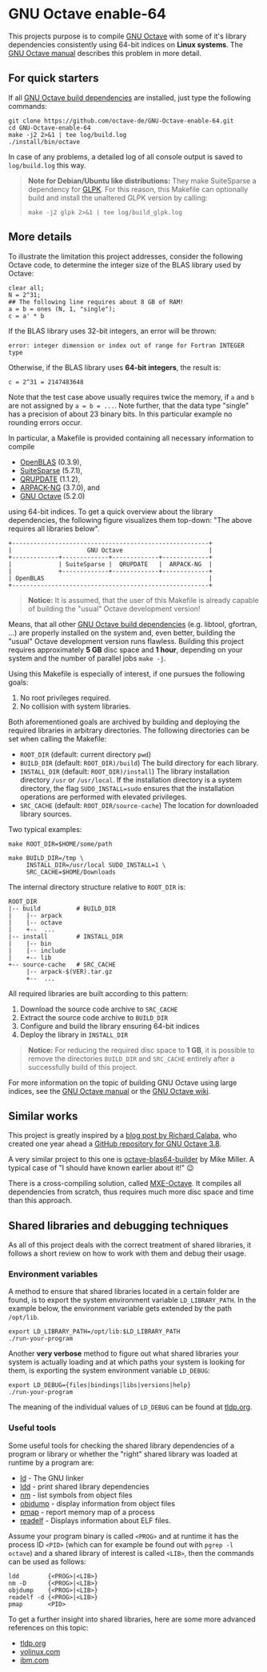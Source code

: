 # GNU Octave enable-64

This projects purpose is to compile [GNU Octave][1] with some of it's library
dependencies consistently using 64-bit indices on **Linux systems**.  The
[GNU Octave manual][3] describes this problem in more detail.


## For quick starters

If all [GNU Octave build dependencies][2] are installed, just type the
following commands:

    git clone https://github.com/octave-de/GNU-Octave-enable-64.git
    cd GNU-Octave-enable-64
    make -j2 2>&1 | tee log/build.log
    ./install/bin/octave

In case of any problems, a detailed log of all console output is saved to
`log/build.log` this way.

> **Note for Debian/Ubuntu like distributions:**  They make SuiteSparse a
> dependency for [GLPK](https://www.gnu.org/software/glpk/).  For this reason,
> this Makefile can optionally build and install the unaltered GLPK version by
> calling:
>
>     make -j2 glpk 2>&1 | tee log/build_glpk.log

## More details

To illustrate the limitation this project addresses, consider the following
Octave code, to determine the integer size of the BLAS library used by Octave:

    clear all;
    N = 2^31;
    ## The following line requires about 8 GB of RAM!
    a = b = ones (N, 1, "single");
    c = a' * b

If the BLAS library uses 32-bit integers, an error will be thrown:

    error: integer dimension or index out of range for Fortran INTEGER type

Otherwise, if the BLAS library uses **64-bit integers**, the result is:

    c = 2^31 = 2147483648

Note that the test case above usually requires twice the memory, if `a` and `b`
are not assigned by `a = b = ...`.  Note further, that the data type "single"
has a precision of about 23 binary bits.  In this particular example no
rounding errors occur.

In particular, a Makefile is provided containing all necessary information to
compile

- [OpenBLAS](http://www.openblas.net) (0.3.9),
- [SuiteSparse](http://faculty.cse.tamu.edu/davis/suitesparse.html) (5.7.1),
- [QRUPDATE](https://sourceforge.net/projects/qrupdate/) (1.1.2),
- [ARPACK-NG](https://github.com/opencollab/arpack-ng) (3.7.0), and
- [GNU Octave][1] (5.2.0)

using 64-bit indices.  To get a quick overview about the library dependencies,
the following figure visualizes them top-down:  "The above requires all
libraries below".

    +-------------------------------------------------------+
    |                     GNU Octave                        |
    +-------------+-------------+-------------+-------------+
    |             | SuiteSparse |  QRUPDATE   |  ARPACK-NG  |
    |             +-------------+-------------+-------------+
    | OpenBLAS                                              |
    +-------------------------------------------------------+

> **Notice:** It is assumed, that the user of this Makefile is already
> capable of building the "usual" Octave development version!

Means, that all other [GNU Octave build dependencies][2] (e.g. libtool,
gfortran, ...) are properly installed on the system and, even better,
building the "usual" Octave development version runs flawless.  Building
this project requires approximately **5 GB** disc space and **1 hour**,
depending on your system and the number of parallel jobs `make -j`.

Using this Makefile is especially of interest, if one pursues the following
goals:

1. No root privileges required.
2. No collision with system libraries.

Both aforementioned goals are archived by building and deploying the required
libraries in arbitrary directories.  The following directories can be set when
calling the Makefile:

- `ROOT_DIR`    (default: current directory `pwd`)
- `BUILD_DIR`   (default: `ROOT_DIR)/build`)
  The build directory for each library.
- `INSTALL_DIR` (default: `ROOT_DIR)/install`)
  The library installation directory  `/usr` or `/usr/local`.
  If the installation directory is a system directory, the flag
  `SUDO_INSTALL=sudo` ensures that the installation operations are performed
  with elevated privileges.
- `SRC_CACHE`   (default: `ROOT_DIR/source-cache`)
  The location for downloaded library sources.

Two typical examples:

    make ROOT_DIR=$HOME/some/path

    make BUILD_DIR=/tmp \
         INSTALL_DIR=/usr/local SUDO_INSTALL=1 \
         SRC_CACHE=$HOME/Downloads

The internal directory structure relative to `ROOT_DIR` is:

    ROOT_DIR
    |-- build          # BUILD_DIR
    |    |-- arpack
    |    |-- octave
    |    +--  ...
    |-- install        # INSTALL_DIR
    |    |-- bin
    |    |-- include
    |    +-- lib
    +-- source-cache   # SRC_CACHE
         |-- arpack-$(VER).tar.gz
         +--  ...

All required libraries are built according to this pattern:

1. Download the source code archive to `SRC_CACHE`
2. Extract the source code archive to `BUILD_DIR`
3. Configure and build the library ensuring 64-bit indices
4. Deploy the library in `INSTALL_DIR`

> **Notice:** For reducing the required disc space to **1 GB**, it is
> possible to remove the directories `BUILD_DIR` and `SRC_CACHE` entirely
> after a successfully build of this project.

For more information on the topic of building GNU Octave using large indices,
see the [GNU Octave manual][3] or the [GNU Octave wiki][4].


## Similar works

This project is greatly inspired by a [blog post by Richard Calaba][7],
who created one year ahead a [GitHub repository for GNU Octave 3.8][8].

A very similar project to this one is [octave-blas64-builder][9] by
Mike Miller.  A typical case of "I should have known earlier about it!"
:wink:

There is a cross-compiling solution, called
[MXE-Octave](https://wiki.octave.org/MXE).  It compiles all dependencies from
scratch, thus requires much more disc space and time than this approach.


## Shared libraries and debugging techniques

As all of this project deals with the correct treatment of shared libraries,
it follows a short review on how to work with them and debug their usage.


### Environment variables

A method to ensure that shared libraries located in a certain folder are found,
is to export the system environment variable `LD_LIBRARY_PATH`.  In the
example below, the environment variable gets extended by the path `/opt/lib`.

    export LD_LIBRARY_PATH=/opt/lib:$LD_LIBRARY_PATH
    ./run-your-program

Another **very verbose** method to figure out what shared libraries your
system is actually loading and at which paths your system is looking for them,
is exporting the system environment variable `LD_DEBUG`:

    export LD_DEBUG={files|bindings|libs|versions|help}
    ./run-your-program

The meaning of the individual values of `LD_DEBUG` can be found at
[tldp.org][6].


### Useful tools

Some useful tools for checking the shared library dependencies of a program or
library or whether the "right" shared library was loaded at runtime by a
program are:

- [ld](http://linux.die.net/man/1/ld) - The GNU linker
- [ldd](http://linux.die.net/man/1/ldd) - print shared library dependencies
- [nm](http://linux.die.net/man/1/nm) - list symbols from object files
- [objdump](http://linux.die.net/man/1/objdump) - display information from
  object files
- [pmap](http://linux.die.net/man/1/pmap) - report memory map of a process
- [readelf](http://linux.die.net/man/1/readelf) - Displays information about
  ELF files.

Assume your program binary is called `<PROG>` and at runtime it has the process
ID `<PID>` (which can for example be found out with `pgrep -l octave`) and a
shared library of interest is called `<LIB>`, then the commands can be used as
follows:

    ldd        {<PROG>|<LIB>}
    nm -D      {<PROG>|<LIB>}
    objdump    {<PROG>|<LIB>}
    readelf -d {<PROG>|<LIB>}
    pmap       <PID>

To get a further insight into shared libraries, here are some more advanced
references on this topic:

- [tldp.org][6]
- [yolinux.com][10]
- [ibm.com][11]


[1]: https://www.gnu.org/software/octave/
[2]: https://octave.org/doc/interpreter/Build-Dependencies.html
[3]: https://octave.org/doc/interpreter/Compiling-Octave-with-64_002dbit-Indexing.html
[4]: https://wiki.octave.org/Enable_large_arrays:_Build_octave_such_that_it_can_use_arrays_larger_than_2Gb.
[5]: https://en.wikipedia.org/wiki/Soname
[6]: http://tldp.org/HOWTO/Program-Library-HOWTO/shared-libraries.html
[7]: http://calaba.tumblr.com/post/107087607479/octave-64
[8]: https://github.com/calaba/octave-3.8.2-enable-64-ubuntu-14.04
[9]: https://gitlab.com/mtmiller/octave-blas64-builder
[10]: http://www.yolinux.com/TUTORIALS/LibraryArchives-StaticAndDynamic.html
[11]: https://developer.ibm.com/tutorials/l-dynamic-libraries/
